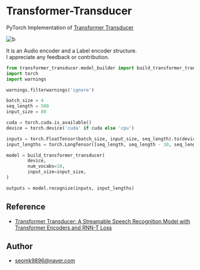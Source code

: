 # Transformer-Transducer
PyTorch Implementation of [Transformer Transducer](https://arxiv.org/abs/2002.02562)  


![b](https://user-images.githubusercontent.com/54731898/108169684-6156ff80-713c-11eb-9469-80820d91c365.PNG)   

It is an Audio encoder and a Label encoder structure.  
I appreciate any feedback or contribution.  

```python
from transformer_transducer.model_builder import build_transformer_transducer
import torch
import warnings

warnings.filterwarnings('ignore')

batch_size = 4
seq_length = 500
input_size = 80

cuda = torch.cuda.is_available()
device = torch.device('cuda' if cuda else 'cpu')

inputs = torch.FloatTensor(batch_size, input_size, seq_length).to(device)
input_lengths = torch.LongTensor([seq_length, seq_length - 10, seq_length - 20, seq_length - 30]).to(device)

model = build_transformer_transducer(
        device,
        num_vocabs=10,
        input_size=input_size,
)

outputs = model.recognize(inputs, input_lengths)
```

## Reference
- [Transformer Transducer: A Streamable Speech Recognition Model with Transformer Encoders and RNN-T Loss](https://arxiv.org/abs/2002.02562)

## Author
- seomk9896@naver.com
